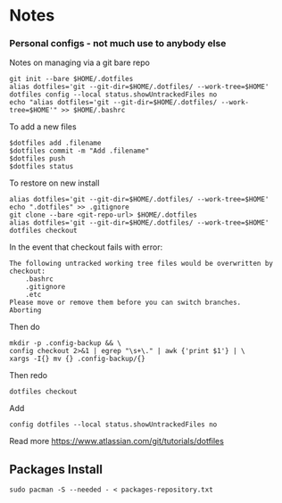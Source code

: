 # Notes

### Personal configs - not much use to anybody else

Notes on managing via a git bare repo 
```shell
git init --bare $HOME/.dotfiles
alias dotfiles='git --git-dir=$HOME/.dotfiles/ --work-tree=$HOME'
dotfiles config --local status.showUntrackedFiles no
echo "alias dotfiles='git --git-dir=$HOME/.dotfiles/ --work-tree=$HOME'" >> $HOME/.bashrc
```

To add a new files
```shell
$dotfiles add .filename
$dotfiles commit -m "Add .filename"
$dotfiles push
$dotfiles status
```

To restore on new install 
```shell
alias dotfiles='git --git-dir=$HOME/.dotfiles/ --work-tree=$HOME'
echo ".dotfiles" >> .gitignore
git clone --bare <git-repo-url> $HOME/.dotfiles
alias dotfiles='git --git-dir=$HOME/.dotfiles/ --work-tree=$HOME'
dotfiles checkout
```

In the event that checkout fails with
error: 
```Shell
The following untracked working tree files would be overwritten by checkout:
    .bashrc
    .gitignore
    .etc
Please move or remove them before you can switch branches.
Aborting
```

Then do
```shell
mkdir -p .config-backup && \
config checkout 2>&1 | egrep "\s+\." | awk {'print $1'} | \
xargs -I{} mv {} .config-backup/{}
```
Then redo
```shell
dotfiles checkout
```
Add
```shell
config dotfiles --local status.showUntrackedFiles no
```
Read more https://www.atlassian.com/git/tutorials/dotfiles

## Packages Install
```shell
sudo pacman -S --needed - < packages-repository.txt
```

